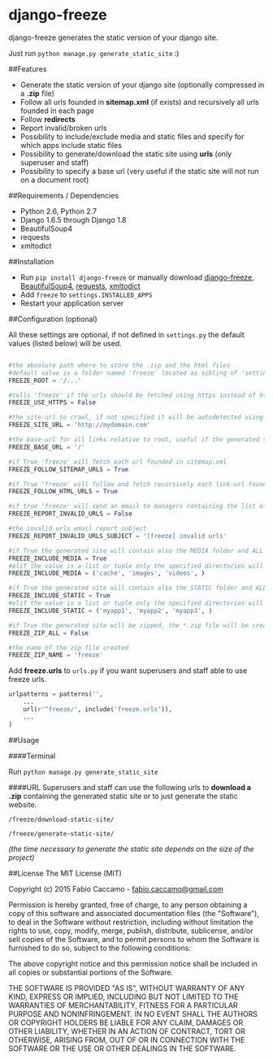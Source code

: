 # django-freeze
django-freeze generates the static version of your django site.

Just run ``python manage.py generate_static_site`` :)

##Features
- Generate the static version of your django site (optionally compressed in a **.zip** file)
- Follow all urls founded in **sitemap.xml** (if exists) and recursively all urls founded in each page
- Follow **redirects**
- Report invalid/broken urls
- Possibility to include/exclude media and static files and specify for which apps include static files
- Possibility to generate/download the static site using **urls** (only superuser and staff)
- Possibility to specify a base url (very useful if the static site will not run on a document root)

##Requirements / Dependencies
- Python 2.6, Python 2.7
- Django 1.6.5 through Django 1.8
- BeautifulSoup4
- requests
- xmltodict

##Installation
- Run ``pip install django-freeze`` or manually download [django-freeze](https://pypi.python.org/pypi/django-freeze), [BeautifulSoup4](https://pypi.python.org/pypi/beautifulsoup4), 
[requests](https://pypi.python.org/pypi/requests/), [xmltodict](https://pypi.python.org/pypi/xmltodict)
- Add ``freeze`` to ``settings.INSTALLED_APPS``
- Restart your application server

##Configuration (optional)

All these settings are optional, if not defined in ``settings.py`` the default values (listed below) will be used.

```python

#the absolute path where to store the .zip and the html files
#default value is a folder named 'freeze' located as sibling of 'settings.MEDIA_ROOT'
FREEZE_ROOT = '/...' 

#tells 'freeze' if the urls should be fetched using https instead of http protocol (only if FREEZE_SITE_URL is not defined)
FREEZE_USE_HTTPS = False

#the site-url to crawl, if not specified it will be autodetected using the sites app
FREEZE_SITE_URL = 'http://mydomain.com'

#the base-url for all links relative to root, useful if the generated static site will be placed in a folder which is not the document-root
FREEZE_BASE_URL = '/'

#if True 'freeze' will fetch each url founded in sitemap.xml
FREEZE_FOLLOW_SITEMAP_URLS = True

#if True 'freeze' will follow and fetch recursively each link-url founded in each page
FREEZE_FOLLOW_HTML_URLS = True

#if true 'freeze' will send an email to managers containing the list of all invalid urls (404, 500, etc..)
FREEZE_REPORT_INVALID_URLS = False

#the invalid urls email report subject
FREEZE_REPORT_INVALID_URLS_SUBJECT = '[freeze] invalid urls'

#if True the generated site will contain also the MEDIA folder and ALL its content
FREEZE_INCLUDE_MEDIA = True
#elif the value is a list or tuple only the specified directories will be included
FREEZE_INCLUDE_MEDIA = ('cache', 'images', 'videos', )

#if True the generated site will contain also the STATIC folder and ALL its content
FREEZE_INCLUDE_STATIC = True
#elif the value is a list or tuple only the specified directories will be included
FREEZE_INCLUDE_STATIC = ('myapp1', 'myapp2', 'myapp3', )

#if True the generated site will be zipped, the *.zip file will be created in FREEZE_ROOT
FREEZE_ZIP_ALL = False

#the name of the zip file created
FREEZE_ZIP_NAME = 'freeze' 
```
Add **freeze.urls** to ``urls.py`` if you want superusers and staff able to use freeze urls.

```python
urlpatterns = patterns('',
    ...
    url(r'^freeze/', include('freeze.urls')),
    ...
)
```

##Usage

####Terminal

Run ``python manage.py generate_static_site`` 

####URL
Superusers and staff can use the following urls to **download a .zip** containing the generated static site or to just generate the static website.

``/freeze/download-static-site/``

``/freeze/generate-static-site/``

*(the time necessary to generate the static site depends on the size of the project)*

##License
The MIT License (MIT)

Copyright (c) 2015 Fabio Caccamo - fabio.caccamo@gmail.com

Permission is hereby granted, free of charge, to any person obtaining a copy
of this software and associated documentation files (the "Software"), to deal
in the Software without restriction, including without limitation the rights
to use, copy, modify, merge, publish, distribute, sublicense, and/or sell
copies of the Software, and to permit persons to whom the Software is
furnished to do so, subject to the following conditions:

The above copyright notice and this permission notice shall be included in
all copies or substantial portions of the Software.

THE SOFTWARE IS PROVIDED "AS IS", WITHOUT WARRANTY OF ANY KIND, EXPRESS OR
IMPLIED, INCLUDING BUT NOT LIMITED TO THE WARRANTIES OF MERCHANTABILITY,
FITNESS FOR A PARTICULAR PURPOSE AND NONINFRINGEMENT. IN NO EVENT SHALL THE
AUTHORS OR COPYRIGHT HOLDERS BE LIABLE FOR ANY CLAIM, DAMAGES OR OTHER
LIABILITY, WHETHER IN AN ACTION OF CONTRACT, TORT OR OTHERWISE, ARISING FROM,
OUT OF OR IN CONNECTION WITH THE SOFTWARE OR THE USE OR OTHER DEALINGS IN
THE SOFTWARE.

